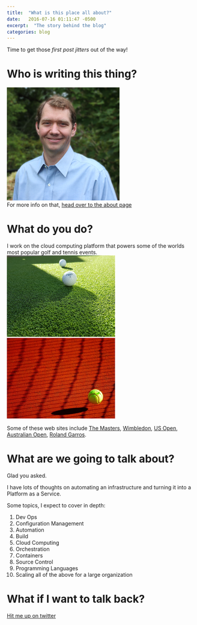 ```yaml
---
title:  "What is this place all about?"
date:   2016-07-16 01:11:47 -0500
excerpt:  "The story behind the blog"
categories: blog
---
```

Time to get those _first post jitters_ out of the way!

# Who is writing this thing?
![Me](/images/bio-photo.jpg)
<br>
For more info on that, [head over to the about page](/about)

# What do you do?
I work on the cloud computing platform that powers some of the worlds most popular golf and tennis events.
<br>
![golf ball](/images/golf-ball.png) ![tennis ball](/images/tennis-ball.png)
<br>

Some of these web sites include [The Masters](http://www.masters.com), [Wimbledon](http://www.wimbledon.com), [US Open](www.usopen.org), [Australian Open](www.AustralianOpen.com), [Roland Garros](www.rolandgarros.com).

# What are we going to talk about?
Glad you asked.

I have lots of thoughts on automating an infrastructure and turning it into a Platform as a Service.

Some topics, I expect to cover in depth:

1. Dev Ops
2. Configuration Management
3. Automation
4. Build
5. Cloud Computing
6. Orchestration
7. Containers
8. Source Control
9. Programming Languages
10. Scaling all of the above for a large organization

# What if I want to talk back?
[Hit me up on twitter](https://twitter.com/boc_tothefuture)
